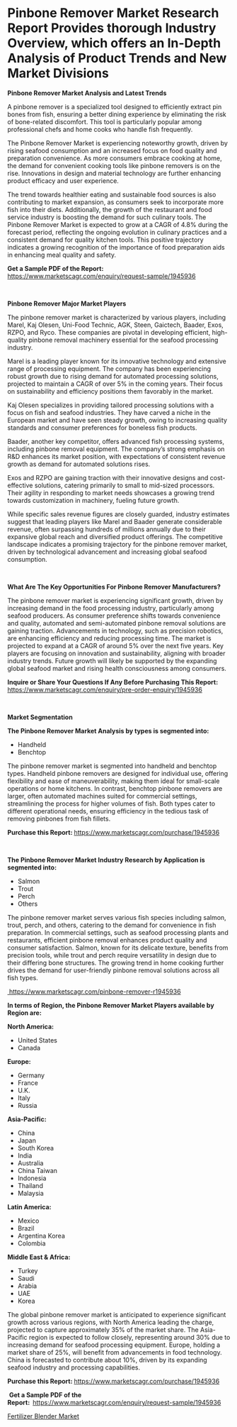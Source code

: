 <p><h1>Pinbone Remover Market Research Report Provides thorough Industry Overview, which offers an In-Depth Analysis of Product Trends and New Market Divisions</h1></p><p><strong>Pinbone Remover Market Analysis and Latest Trends</strong></p>
<p><p>A pinbone remover is a specialized tool designed to efficiently extract pin bones from fish, ensuring a better dining experience by eliminating the risk of bone-related discomfort. This tool is particularly popular among professional chefs and home cooks who handle fish frequently. </p><p>The Pinbone Remover Market is experiencing noteworthy growth, driven by rising seafood consumption and an increased focus on food quality and preparation convenience. As more consumers embrace cooking at home, the demand for convenient cooking tools like pinbone removers is on the rise. Innovations in design and material technology are further enhancing product efficacy and user experience.</p><p>The trend towards healthier eating and sustainable food sources is also contributing to market expansion, as consumers seek to incorporate more fish into their diets. Additionally, the growth of the restaurant and food service industry is boosting the demand for such culinary tools. The Pinbone Remover Market is expected to grow at a CAGR of 4.8% during the forecast period, reflecting the ongoing evolution in culinary practices and a consistent demand for quality kitchen tools. This positive trajectory indicates a growing recognition of the importance of food preparation aids in enhancing meal quality and safety.</p></p>
<p><strong>Get a Sample PDF of the Report:&nbsp;</strong> <a href="https://www.marketscagr.com/enquiry/request-sample/1945936?utm_campaign=1889&utm_medium=2&utm_source=Github&utm_content=ia&utm_term=19022025&utm_id=pinbone-remover">https://www.marketscagr.com/enquiry/request-sample/1945936</a></p>
<p>&nbsp;</p>
<p><strong>Pinbone Remover Major Market Players</strong></p>
<p><p>The pinbone remover market is characterized by various players, including Marel, Kaj Olesen, Uni-Food Technic, AGK, Steen, Gaictech, Baader, Exos, RZPO, and Ryco. These companies are pivotal in developing efficient, high-quality pinbone removal machinery essential for the seafood processing industry.</p><p>Marel is a leading player known for its innovative technology and extensive range of processing equipment. The company has been experiencing robust growth due to rising demand for automated processing solutions, projected to maintain a CAGR of over 5% in the coming years. Their focus on sustainability and efficiency positions them favorably in the market.</p><p>Kaj Olesen specializes in providing tailored processing solutions with a focus on fish and seafood industries. They have carved a niche in the European market and have seen steady growth, owing to increasing quality standards and consumer preferences for boneless fish products.</p><p>Baader, another key competitor, offers advanced fish processing systems, including pinbone removal equipment. The company’s strong emphasis on R&D enhances its market position, with expectations of consistent revenue growth as demand for automated solutions rises.</p><p>Exos and RZPO are gaining traction with their innovative designs and cost-effective solutions, catering primarily to small to mid-sized processors. Their agility in responding to market needs showcases a growing trend towards customization in machinery, fueling future growth.</p><p>While specific sales revenue figures are closely guarded, industry estimates suggest that leading players like Marel and Baader generate considerable revenue, often surpassing hundreds of millions annually due to their expansive global reach and diversified product offerings. The competitive landscape indicates a promising trajectory for the pinbone remover market, driven by technological advancement and increasing global seafood consumption.</p></p>
<p>&nbsp;</p>
<p><strong>What Are The Key Opportunities For Pinbone Remover Manufacturers?</strong></p>
<p><p>The pinbone remover market is experiencing significant growth, driven by increasing demand in the food processing industry, particularly among seafood producers. As consumer preference shifts towards convenience and quality, automated and semi-automated pinbone removal solutions are gaining traction. Advancements in technology, such as precision robotics, are enhancing efficiency and reducing processing time. The market is projected to expand at a CAGR of around 5% over the next five years. Key players are focusing on innovation and sustainability, aligning with broader industry trends. Future growth will likely be supported by the expanding global seafood market and rising health consciousness among consumers.</p></p>
<p><strong>Inquire or Share Your Questions If Any Before Purchasing This Report:</strong> <a href="https://www.marketscagr.com/enquiry/pre-order-enquiry/1945936?utm_campaign=1889&utm_medium=2&utm_source=Github&utm_content=ia&utm_term=19022025&utm_id=pinbone-remover">https://www.marketscagr.com/enquiry/pre-order-enquiry/1945936</a></p>
<p>&nbsp;</p>
<p><strong>Market Segmentation</strong></p>
<p><strong>The Pinbone Remover Market Analysis by types is segmented into:</strong></p>
<p><ul><li>Handheld</li><li>Benchtop</li></ul></p>
<p><p>The pinbone remover market is segmented into handheld and benchtop types. Handheld pinbone removers are designed for individual use, offering flexibility and ease of maneuverability, making them ideal for small-scale operations or home kitchens. In contrast, benchtop pinbone removers are larger, often automated machines suited for commercial settings, streamlining the process for higher volumes of fish. Both types cater to different operational needs, ensuring efficiency in the tedious task of removing pinbones from fish fillets.</p></p>
<p><strong>Purchase this Report:&nbsp;</strong><a href="https://www.marketscagr.com/purchase/1945936?utm_campaign=1889&utm_medium=2&utm_source=Github&utm_content=ia&utm_term=19022025&utm_id=pinbone-remover">https://www.marketscagr.com/purchase/1945936</a></p>
<p>&nbsp;</p>
<p><strong>The Pinbone Remover Market Industry Research by Application is segmented into:</strong></p>
<p><ul><li>Salmon</li><li>Trout</li><li>Perch</li><li>Others</li></ul></p>
<p><p>The pinbone remover market serves various fish species including salmon, trout, perch, and others, catering to the demand for convenience in fish preparation. In commercial settings, such as seafood processing plants and restaurants, efficient pinbone removal enhances product quality and consumer satisfaction. Salmon, known for its delicate texture, benefits from precision tools, while trout and perch require versatility in design due to their differing bone structures. The growing trend in home cooking further drives the demand for user-friendly pinbone removal solutions across all fish types.</p></p>
<p><a href="https://www.marketscagr.com/pinbone-remover-r1945936?utm_campaign=1889&utm_medium=2&utm_source=Github&utm_content=ia&utm_term=19022025&utm_id=pinbone-remover">&nbsp;https://www.marketscagr.com/pinbone-remover-r1945936</a></p>
<p><strong>In terms of Region, the Pinbone Remover Market Players available by Region are:</strong></p>
<p>
    <p> <strong> North America: </strong>
        <ul>
            <li>United States</li>
            <li>Canada</li>
        </ul>
        </p> 
    <p> <strong> Europe: </strong>
        <ul>
            <li>Germany</li>
            <li>France</li>
            <li>U.K.</li>
            <li>Italy</li>
            <li>Russia</li>
        </ul>
        </p> 
    <p> <strong> Asia-Pacific: </strong>
        <ul>
            <li>China</li>
            <li>Japan</li>
            <li>South Korea</li>
            <li>India</li>
            <li>Australia</li>
            <li>China Taiwan</li>
            <li>Indonesia</li>
            <li>Thailand</li>
            <li>Malaysia</li>
        </ul>
        </p> 
    <p> <strong> Latin America: </strong>
        <ul>
            <li>Mexico</li>
            <li>Brazil</li>
            <li>Argentina Korea</li>
            <li>Colombia</li>
        </ul>
        </p> 
    <p> <strong> Middle East & Africa: </strong>
        <ul>
            <li>Turkey</li>
            <li>Saudi</li>
            <li>Arabia</li>
            <li>UAE</li>
            <li>Korea</li>
        </ul>
    </p>
    </p>
<p><p>The global pinbone remover market is anticipated to experience significant growth across various regions, with North America leading the charge, projected to capture approximately 35% of the market share. The Asia-Pacific region is expected to follow closely, representing around 30% due to increasing demand for seafood processing equipment. Europe, holding a market share of 25%, will benefit from advancements in food technology. China is forecasted to contribute about 10%, driven by its expanding seafood industry and processing capabilities.</p></p>
<p><strong>Purchase this Report: </strong><a href="https://www.marketscagr.com/purchase/1945936?utm_campaign=1889&utm_medium=2&utm_source=Github&utm_content=ia&utm_term=19022025&utm_id=pinbone-remover">https://www.marketscagr.com/purchase/1945936</a></p>
<p>&nbsp;<strong>Get a Sample PDF of the Report:&nbsp;&nbsp;</strong><a href="https://www.marketscagr.com/enquiry/request-sample/1945936?utm_campaign=1889&utm_medium=2&utm_source=Github&utm_content=ia&utm_term=19022025&utm_id=pinbone-remover">https://www.marketscagr.com/enquiry/request-sample/1945936</a></p>
<p><strong></strong></p>
<p><p><a href="https://github.com/globismark/Market-Research-Report-List-6/blob/main/fertilizer-blender-market.md?utm_campaign=1889&utm_medium=2&utm_source=Github&utm_content=ia&utm_term=19022025&utm_id=pinbone-remover">Fertilizer Blender Market</a></p></p>